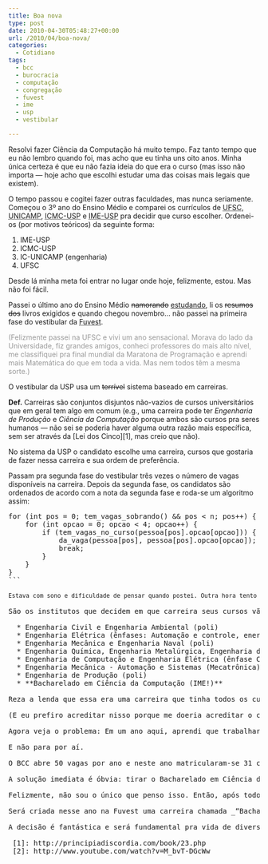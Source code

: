 ```yaml
---
title: Boa nova
type: post
date: 2010-04-30T05:48:27+00:00
url: /2010/04/boa-nova/
categories:
  - Cotidiano
tags:
  - bcc
  - burocracia
  - computação
  - congregação
  - fuvest
  - ime
  - usp
  - vestibular

---
```

Resolvi fazer Ciência da Computação há muito tempo. Faz tanto tempo que eu não lembro quando foi, mas acho que eu tinha uns oito anos. Minha única certeza é que eu não fazia ideia do que era o curso (mas isso não importa — hoje acho que escolhi estudar uma das coisas mais legais que existem).

O tempo passou e cogitei fazer outras faculdades, mas nunca seriamente. Começou o 3º ano do Ensino Médio e comparei os currículos de <acronym title="Universidade Federal de Santa Catarina">UFSC</acronym>, <acronym title="Universidade Estadual de Campinas">UNICAMP</acronym>, <acronym title="Instituto de Ciências Matemáticas e Computação da Universidade de São Paulo">ICMC-USP</acronym> e <acronym title="Instituto de Matemática e Estatística da Universidade de São Paulo">IME-USP</acronym> pra decidir que curso escolher. Ordenei-os (por motivos teóricos) da seguinte forma:

  1. IME-USP
  2. ICMC-USP
  3. IC-UNICAMP (engenharia)
  4. UFSC

Desde lá minha meta foi entrar no lugar onde hoje, felizmente, estou. Mas não foi fácil.

Passei o último ano do Ensino Médio <del>namorando</del> <ins>estudando</ins>, li os <del>resumos dos</del> livros exigidos e quando chegou novembro… não passei na primeira fase do vestibular da <acronym title="Fundação Universitária para o Vestibular">Fuvest</acronym>.

<span style="color:#999;">(Felizmente passei na UFSC e vivi um ano sensacional. Morava do lado da Universidade, fiz grandes amigos, conheci professores do mais alto nível, me classifiquei pra final mundial da Maratona de Programação e aprendi mais Matemática do que em toda a vida. Mas nem todos têm a mesma sorte.)</span>

O vestibular da USP usa um <del>terrível</del> sistema baseado em carreiras.

**Def.** Carreiras são conjuntos disjuntos não-vazios de cursos universitários que em geral tem algo em comum (e.g., uma carreira pode ter _Engenharia de Produção_ e _Ciência da Computação_ porque ambos são cursos pra seres humanos — não sei se poderia haver alguma outra razão mais específica, sem ser através da [Lei dos Cinco][1], mas creio que não).

No sistema da USP o candidato escolhe uma carreira, cursos que gostaria de fazer nessa carreira e sua ordem de preferência.

Passam pra segunda fase do vestibular três vezes o número de vagas disponíveis na carreira. Depois da segunda fase, os candidatos são ordenados de acordo com a nota da segunda fase e roda-se um algoritmo assim:

<pre lang="cpp" line="1">for (int pos = 0; tem_vagas_sobrando() && pos < n; pos++) {
    for (int opcao = 0; opcao < 4; opcao++) {
        if (tem_vagas_no_curso(pessoa[pos].opcao[opcao])) {
            da_vaga(pessoa[pos], pessoa[pos].opcao[opcao]);
            break;
        }
    }
}
```

<small>Estava com sono e dificuldade de pensar quando postei. Outra hora tento passar pra uma língua menos nerd.</small>

São os institutos que decidem em que carreira seus cursos vão entrar e o negócio fica uma bagunça. A maioria das carreiras têm cursos iguais com diferença apenas de período (diurno e noturno), mas há carreiras de institutos inteiros (a FEA, por exemplo, tem apenas uma carreira onde coloca Economia [diurno e noturno], Administração [diurno e noturno], Ciências contábeis [diurno e noturno] e Bacharelado em Ciências Atuariais), de cursos iguais em diferentes campi (na carreira de Direito, por exemplo, o candidato pode escolher entre o Largo São Francisco e Ribeirão Preto) e, por fim, carreiras como a minha: **Engenharia na Escola Politécnica e Computação**, que oferece (versão Fuvest 2010):

  * Engenharia Civil e Engenharia Ambiental (poli)
  * Engenharia Elétrica (ênfases: Automação e controle, energia e automação elétricas, sistemas eletrônicos, telecomunicações) (poli)
  * Engenharia Mecânica e Engenharia Naval (poli)
  * Engenharia Química, Engenharia Metalúrgica, Engenharia de Materiais, Engenharia de Minas e Engenharia de Petróleo (poli)
  * Engenharia de Computação e Engenharia Elétrica (ênfase Computação) (poli)
  * Engenharia Mecânica - Automação e Sistemas (Mecatrônica) (poli)
  * Engenharia de Produção (poli)
  * **Bacharelado em Ciência da Computação (IME!)**

Reza a lenda que essa era uma carreira que tinha todos os cursos que classificam como Exatas (uma classificação ridícula, na minha opinião) e todos eles foram saindo, até que no meu ano sobraram só as engenharias da Poli e o BCC.

(E eu prefiro acreditar nisso porque me doeria acreditar o contrário -- aceitar que em certo momento da História algum <del>idiota</del> <ins>professor</ins> decidiu que Ciência da Computação tem mais a ver com Engenharia Ambiental do que com Matemática.)

Agora veja o problema: Em um ano aqui, aprendi que trabalhar em bancos está na moda em São Paulo. Como se formar em engenharia na Escola Politécnica é garantia desse nobre emprego, fazem um monte de cursinhos (e turmas especiais neles) voltados a [<del>destruir o cérebro das</del> <ins>ensinar</ins> crianças][2] <small>(o link é bom; clique!)</small> pra <del>jihad</del> <ins>passar na Fuvest</ins>. O resultado é que um catarinense que quer entrar no Bacharelado em Ciência da Computação não consegue nem passar da primeira fase do concurso. Se passa pra segunda fase, ainda assim precisa competir com estudantes que colocaram o BCC na quarta opção para não decepcionar os pais e seu ego caso não passem nas três engenharias que desejam.

E não para por aí.

O BCC abre 50 vagas por ano e neste ano matricularam-se 31 calouros. Os alunos da turma (para a qual dou monitoria da disciplina _Introdução à Computação_) me contaram que tem 26 pessoas indo assistir as aulas. Enquanto há jovens no Brasil inteiro querendo entrar neste curso, que considero um dos melhores (se não o melhor) do país, a sala da turma de 2010 está com **metade de sua capacidade** porque gente que queria fazer engenharia marcou a opção do BCC e não fez a matrícula.

A solução imediata é óbvia: tirar o Bacharelado em Ciência da Computação da carreira da Escola Politécnica.

Felizmente, não sou o único que penso isso. Então, após todo esse preâmbulo, informo em primeira mão: a Congregação do Instituto de Matemática e Estatística, em sessão ordinária realizada hoje (29/04) da qual tive o enorme prazer de participar, aprovou por unanimidade essa decisão, que já havia sido aprovada (também por unanimidade) dentro do Departamento de Computação.

Será criada nesse ano na Fuvest uma carreira chamada _“Bacharelado em Ciência da Computação”_, que a princípio terá 50 vagas, mas para a qual será convidado o Bacharelado em Ciência da Computação do ICMC-USP (São Carlos).

A decisão é fantástica e será fundamental pra vida de diversos futuros estudantes desta faculdade. Já estou ansioso pelo ano que vem...

 [1]: http://principiadiscordia.com/book/23.php
 [2]: http://www.youtube.com/watch?v=M_bvT-DGcWw

